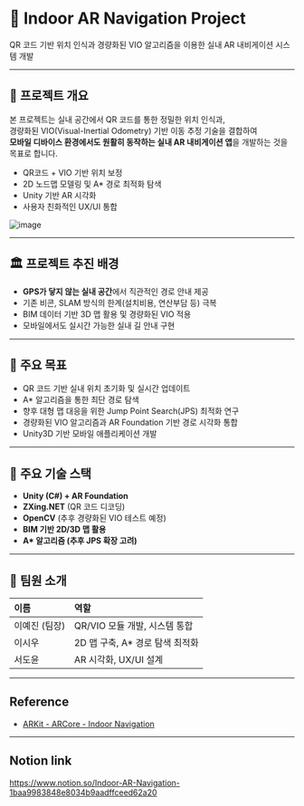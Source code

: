 # 🧭 Indoor AR Navigation Project

QR 코드 기반 위치 인식과 경량화된 VIO 알고리즘을 이용한 실내 AR 내비게이션 시스템 개발

---

## 📌 프로젝트 개요

본 프로젝트는 실내 공간에서 QR 코드를 통한 정밀한 위치 인식과,  
경량화된 VIO(Visual-Inertial Odometry) 기반 이동 추정 기술을 결합하여  
**모바일 디바이스 환경에서도 원활히 동작하는 실내 AR 내비게이션 앱**을 개발하는 것을 목표로 합니다.

- QR코드 + VIO 기반 위치 보정
- 2D 노드맵 모델링 및 A* 경로 최적화 탐색
- Unity 기반 AR 시각화
- 사용자 친화적인 UX/UI 통합

![image](https://github.com/user-attachments/assets/d5c3e140-323f-4905-96a1-4f3543afd6f8)

---

## 🏛️ 프로젝트 추진 배경

- **GPS가 닿지 않는 실내 공간**에서 직관적인 경로 안내 제공
- 기존 비콘, SLAM 방식의 한계(설치비용, 연산부담 등) 극복
- BIM 데이터 기반 3D 맵 활용 및 경량화된 VIO 적용
- 모바일에서도 실시간 가능한 실내 길 안내 구현

---

## 🎯 주요 목표

- QR 코드 기반 실내 위치 초기화 및 실시간 업데이트
- A* 알고리즘을 통한 최단 경로 탐색
- 향후 대형 맵 대응을 위한 Jump Point Search(JPS) 최적화 연구
- 경량화된 VIO 알고리즘과 AR Foundation 기반 경로 시각화 통합
- Unity3D 기반 모바일 애플리케이션 개발

---

## 🔧 주요 기술 스택

- **Unity (C#) + AR Foundation**  
- **ZXing.NET** (QR 코드 디코딩)
- **OpenCV** (추후 경량화된 VIO 테스트 예정)
- **BIM 기반 2D/3D 맵 활용**
- **A\* 알고리즘 (추후 JPS 확장 고려)**

---


## 👥 팀원 소개

| 이름 | 역할 |
|:---|:---|
| 이예진 (팀장) | QR/VIO 모듈 개발, 시스템 통합 |
| 이시우 | 2D 맵 구축, A* 경로 탐색 최적화 |
| 서도윤 | AR 시각화, UX/UI 설계 |

---

## Reference
- [ARKit - ARCore - Indoor Navigation](https://www.youtube.com/watch?v=H5utsMbeNuw&list=PLHYDWlZPYhLI0JM-3gsFFq3x0laxhzbTL)
---

## Notion link
<https://www.notion.so/Indoor-AR-Navigation-1baa9983848e8034b9aadffceed62a20>
